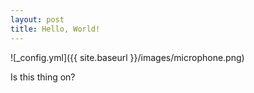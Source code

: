 ```yaml
---
layout: post
title: Hello, World!
---
```

![_config.yml]({{ site.baseurl }}/images/microphone.png)

Is this thing on?